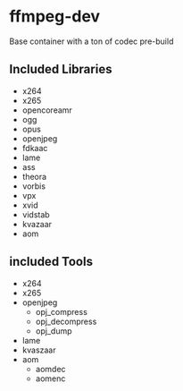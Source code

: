# ffmpeg-dev
Base container with a ton of codec pre-build

## Included Libraries
* x264
* x265
* opencoreamr
* ogg
* opus
* openjpeg
* fdkaac
* lame
* ass
* theora
* vorbis
* vpx
* xvid
* vidstab
* kvazaar
* aom

## included Tools
* x264
* x265
* openjpeg
  * opj_compress
  * opj_decompress
  * opj_dump
* lame
* kvaszaar
* aom
  * aomdec
  * aomenc


